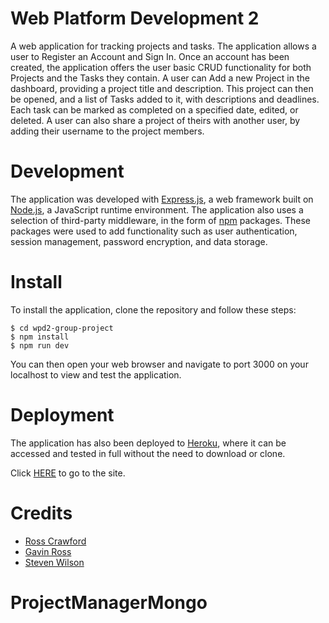 # Web Platform Development 2

A web application for tracking projects and tasks. The application allows a user to Register an Account and Sign In. Once an account has been created, the application offers the user basic CRUD functionality for both Projects and the Tasks they contain. A user can Add a new Project in the dashboard, providing a project title and description. This project can then be opened, and a list of Tasks added to it, with descriptions and deadlines. Each task can be marked as completed on a specified date, edited, or deleted. A user can also share a project of theirs with another user, by adding their username to the project members.

# Development

The application was developed with [Express.js](https://expressjs.com/), a web framework built on [Node.js](https://nodejs.org/en/), a JavaScript runtime environment. The application also uses a selection of third-party middleware, in the form of [npm](https://www.npmjs.com/) packages. These packages were used to add functionality such as user authentication, session management, password encryption, and data storage.

# Install

To install the application, clone the repository and follow these steps:

    $ cd wpd2-group-project
    $ npm install
    $ npm run dev

You can then open your web browser and navigate to port 3000 on your localhost to view and test the application.

# Deployment

The application has also been deployed to [Heroku](https://dashboard.heroku.com/), where it can be accessed and tested in full without the need to download or clone.

Click [HERE](https://sheltered-headland-27030.herokuapp.com/) to go to the site.

# Credits

 - [Ross Crawford](https://bitbucket.org/ross-crawford/)
 - [Gavin Ross](https://bitbucket.org/girvain/)
 - [Steven Wilson](https://bitbucket.org/swil117/)
# ProjectManagerMongo
